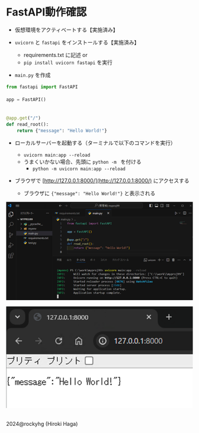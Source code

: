 # FastAPI動作確認

- 仮想環境をアクティベートする【実施済み】

- `uvicorn` と `fastapi` をインストールする【実施済み】
   - requirements.txt に記述 or
   - `pip install uvicorn fastapi` を実行

- `main.py` を作成

```python
from fastapi import FastAPI

app = FastAPI()


@app.get("/")
def read_root():
    return {"message": "Hello World!"}
```

- ローカルサーバーを起動する（ターミナルで以下のコマンドを実行）
   - `uvicorn main:app --reload`
   - うまくいかない場合、先頭に `python -m ` を付ける
     - `python -m uvicorn main:app --reload`

- ブラウザで [http://127.0.0.1:8000/](http://127.0.0.1:8000/) にアクセスする
   - ブラウザに `{"message": "Hello World!"}` と表示される

![image](./image/3_uvicorn.png)

![image](./image/3_hello-world.png)


<br>2024@rockyhg (Hiroki Haga)
